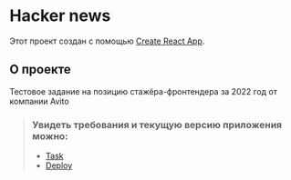 # Hacker news

Этот проект создан с помощью [Create React App](https://github.com/facebook/create-react-app).

## О проекте

Тестовое задание на позицию стажёра-фронтендера за 2022 год от компании Avito


>### Увидеть требования и текущую версию приложения можно:
>- [Task](https://github.com/avito-tech/internship_frontend_2022)
>- [Deploy](https://alexandr-shtyb.github.io/hacker-news/)
